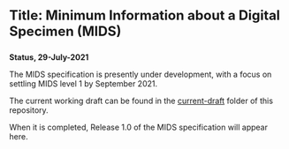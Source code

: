 
<div style="page-break-before: always">
<p style="font-size:24px;font-weight:700">
Title: Minimum Information about a Digital Specimen (MIDS)
</p>
</div>

**Status, 29-July-2021**

The MIDS specification is presently under development, with a focus on settling MIDS level 1 by September 2021.

The current working draft can be found in the [current-draft](https://github.com/tdwg/mids/tree/working-draft/current-draft) folder of this repository.

When it is completed, Release 1.0 of the MIDS specification will appear here.

